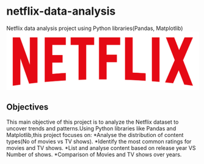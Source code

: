  # netflix-data-analysis
Netflix data analysis project  using Python libraries(Pandas, Matplotlib)
![Netflix_Logo](https://github.com/prachisharma52833-art/netflix-data-analysis/blob/main/logo.png)

## Objectives
This main objective of this project is to analyze the Netflix dataset to uncover trends and patterns.Using Python libraries like Pandas and Matplotlib,this project focuses on:
*Analyse the distribution of content types(No of movies vs TV shows). 
*Identify the most common ratings for movies and TV shows.
*List and analyse content based on release year  VS Number of shows.
*Comparison of Movies and TV shows over years.

